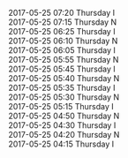 2017-05-25 07:20 Thursday  I  
2017-05-25 07:15 Thursday  N  
2017-05-25 06:25 Thursday  I  
2017-05-25 06:10 Thursday  N  
2017-05-25 06:05 Thursday  I  
2017-05-25 05:55 Thursday  N  
2017-05-25 05:45 Thursday  I  
2017-05-25 05:40 Thursday  N  
2017-05-25 05:35 Thursday  I  
2017-05-25 05:30 Thursday  N  
2017-05-25 05:15 Thursday  I  
2017-05-25 04:50 Thursday  N  
2017-05-25 04:30 Thursday  I  
2017-05-25 04:20 Thursday  N  
2017-05-25 04:15 Thursday  I  
